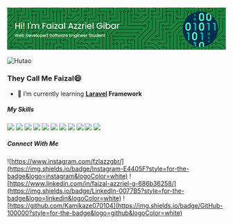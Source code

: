 <!-- # Hi there! I'm Faizal Azzriel Gibar 👋 -->
![Faizal](Asset/github-header.png)

![Hutao](https://i.pinimg.com/originals/0c/af/9f/0caf9f7b8ab4917287aaaf8b8b772cd7.gif)


### They Call Me Faizal😄
- 🌱 I’m currently learning **[Laravel]() Framework**
##### My Skills
<img src="https://img.shields.io/badge/C%2B%2B-00599C?style=for-the-badge&logo=c%2B%2B&logoColor=white" />
<img src="https://img.shields.io/badge/HTML5-E34F26?style=for-the-badge&logo=html5&logoColor=white" />
<img src="https://img.shields.io/badge/CSS3-1572B6?style=for-the-badge&logo=css3&logoColor=white" />
<img src="https://img.shields.io/badge/JavaScript-323330?style=for-the-badge&logo=javascript&logoColor=F7DF1E" />
<img src="https://img.shields.io/badge/PHP-777BB4?style=for-the-badge&logo=php&logoColor=white" />
<img src="https://img.shields.io/badge/Bootstrap-563D7C?style=for-the-badge&logo=bootstrap&logoColor=white" />
<img src="https://img.shields.io/badge/Laravel-FF2D20?style=for-the-badge&logo=laravel&logoColor=white" />
<img src="https://img.shields.io/badge/React-20232A?style=for-the-badge&logo=react&logoColor=61DAFB" />
<img src="https://img.shields.io/badge/Tailwind_CSS-38B2AC?style=for-the-badge&logo=tailwind-css&logoColor=white" />
<img src="https://img.shields.io/badge/MySQL-005C84?style=for-the-badge&logo=mysql&logoColor=white" />
<img src="https://img.shields.io/badge/Visual_Studio_Code-0078D4?style=for-the-badge&logo=visual%20studio%20code&logoColor=white" />

##### Connect With Me
![https://www.instagram.com/fzlazzgbr/](https://img.shields.io/badge/Instagram-E4405F?style=for-the-badge&logo=instagram&logoColor=white)
![https://www.linkedin.com/in/faizal-azzriel-g-686b36258/](https://img.shields.io/badge/LinkedIn-0077B5?style=for-the-badge&logo=linkedin&logoColor=white)
![https://github.com/Kamikaze070104](https://img.shields.io/badge/GitHub-100000?style=for-the-badge&logo=github&logoColor=white)